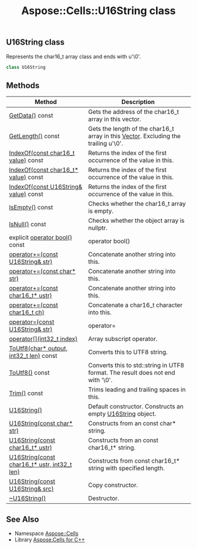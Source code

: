 ﻿---
title: Aspose::Cells::U16String class
linktitle: U16String
second_title: Aspose.Cells for C++ API Reference
description: 'Aspose::Cells::U16String class. Represents the char16_t array class and ends with u''\0'' in C++.'
type: docs
weight: 15100
url: /cpp/aspose.cells/u16string/
---
## U16String class


Represents the char16_t array class and ends with u'\0'.

```cpp
class U16String
```

## Methods

| Method | Description |
| --- | --- |
| [GetData()](./getdata/) const | Gets the address of the char16_t array in this vector. |
| [GetLength()](./getlength/) const | Gets the length of the char16_t array in this [Vector](../vector/). Excluding the trailing u'\0'. |
| [IndexOf(const char16_t value)](./indexof/) const | Returns the index of the first occurrence of the value in this. |
| [IndexOf(const char16_t* value)](./indexof/) const | Returns the index of the first occurrence of the value in this. |
| [IndexOf(const U16String\& value)](./indexof/) const | Returns the index of the first occurrence of the value in this. |
| [IsEmpty()](./isempty/) const | Checks whether the char16_t array is empty. |
| [IsNull()](./isnull/) const | Checks whether the object array is nullptr. |
| explicit [operator bool()](./operator_bool/) const | operator bool() |
| [operator+=(const U16String\& str)](./operator+_asm/) | Concatenate another string into this. |
| [operator+=(const char* str)](./operator+_asm/) | Concatenate another string into this. |
| [operator+=(const char16_t* ustr)](./operator+_asm/) | Concatenate another string into this. |
| [operator+=(const char16_t ch)](./operator+_asm/) | Concatenate a char16_t character into this. |
| [operator=(const U16String\& str)](./operator_asm/) | operator= |
| [operator[](int32_t index)](./operator[]/) | Array subscript operator. |
| [ToUtf8(char* output, int32_t len)](./toutf8/) const | Converts this to UTF8 string. |
| [ToUtf8()](./toutf8/) const | Converts this to std::string in UTF8 format. The result does not end with '\0'. |
| [Trim()](./trim/) const | Trims leading and trailing spaces in this. |
| [U16String()](./u16string/) | Default constructor. Constructs an empty [U16String](./) object. |
| [U16String(const char* str)](./u16string/) | Constructs from an const char* string. |
| [U16String(const char16_t* ustr)](./u16string/) | Constructs from an const char16_t* string. |
| [U16String(const char16_t* ustr, int32_t len)](./u16string/) | Constructs from const char16_t* string with specified length. |
| [U16String(const U16String\& src)](./u16string/) | Copy constructor. |
| [~U16String()](./~u16string/) | Destructor. |
## See Also

* Namespace [Aspose::Cells](../)
* Library [Aspose.Cells for C++](../../)
